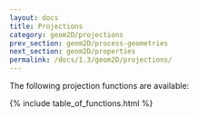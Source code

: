 ```yaml
---
layout: docs
title: Projections
category: geom2D/projections
prev_section: geom2D/process-geometries
next_section: geom2D/properties
permalink: /docs/1.3/geom2D/projections/
---
```


The following projection functions are available:

{% include table_of_functions.html %}
